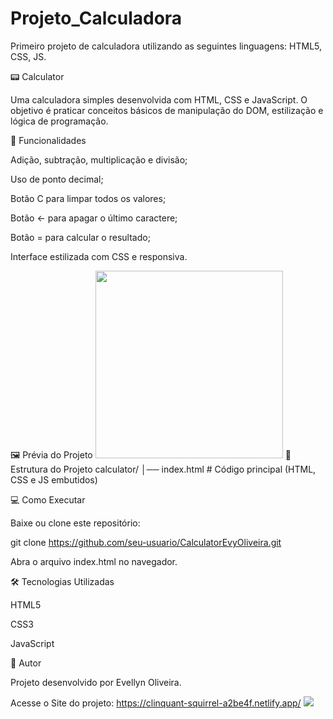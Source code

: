 # Projeto_Calculadora
Primeiro projeto de calculadora utilizando as seguintes linguagens:
HTML5, CSS, JS.

📟 Calculator

Uma calculadora simples desenvolvida com HTML, CSS e JavaScript.
O objetivo é praticar conceitos básicos de manipulação do DOM, estilização e lógica de programação.

🚀 Funcionalidades

Adição, subtração, multiplicação e divisão;

Uso de ponto decimal;

Botão C para limpar todos os valores;

Botão ← para apagar o último caractere;

Botão = para calcular o resultado;

Interface estilizada com CSS e responsiva.

🖼️ Prévia do Projeto
<img src="https://repository-images.githubusercontent.com/326435405/9affba00-777d-11eb-9c52-806cbc107892" width="300"/>
📂 Estrutura do Projeto
calculator/
│── index.html   # Código principal (HTML, CSS e JS embutidos)

💻 Como Executar

Baixe ou clone este repositório:

git clone https://github.com/seu-usuario/CalculatorEvyOliveira.git


Abra o arquivo index.html no navegador.

🛠️ Tecnologias Utilizadas

HTML5

CSS3

JavaScript

📌 Autor

Projeto desenvolvido por Evellyn Oliveira.


Acesse o Site do projeto:
https://clinquant-squirrel-a2be4f.netlify.app/
<img src="printProject.png">
